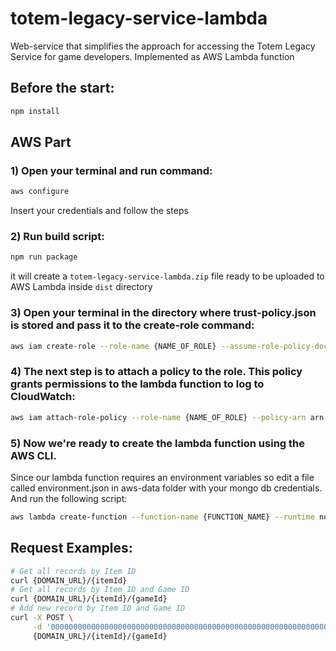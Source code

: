 # totem-legacy-service-lambda

Web-service that simplifies the approach for accessing the Totem Legacy Service for game developers. Implemented as AWS Lambda function

## Before the start:

```bash
npm install
```

## AWS Part

### 1) Open your terminal and run command:

```bash
aws configure
```

Insert your credentials and follow the steps

### 2) Run build script:

```bash
npm run package
```

it will create a `totem-legacy-service-lambda.zip` file ready to be uploaded to AWS Lambda inside `dist` directory

### 3) Open your terminal in the directory where trust-policy.json is stored and pass it to the create-role command:

```bash
aws iam create-role --role-name {NAME_OF_ROLE} --assume-role-policy-document file://aws-data/trust-policy.json
```

### 4) The next step is to attach a policy to the role. This policy grants permissions to the lambda function to log to CloudWatch:

```bash
aws iam attach-role-policy --role-name {NAME_OF_ROLE} --policy-arn arn:aws:iam::aws:policy/service-role/AWSLambdaBasicExecutionRole
```

### 5) Now we're ready to create the lambda function using the AWS CLI.

Since our lambda function requires an environment variables so edit a file called environment.json in aws-data folder with your mongo db credentials. And run the following script:

```bash
aws lambda create-function --function-name {FUNCTION_NAME} --runtime nodejs14.x --zip-file fileb://dist/totem-legacy-service-lambda.zip --handler index.handler --environment file://aws-data/environment.json --role "arn:aws:iam::{YOUR_ACCOUNT_NUMBER}:role/{NAME_OF_ROLE}"
```

## Request Examples:

```bash
# Get all records by Item ID
curl {DOMAIN_URL}/{itemId}
# Get all records by Item ID and Game ID
curl {DOMAIN_URL}/{itemId}/{gameId}
# Add new record by Item ID and Game ID
curl -X POST \
     -d '000000000000000000000000000000000000000000000000000000000000000000000000000000' \
     {DOMAIN_URL}/{itemId}/{gameId}
```
